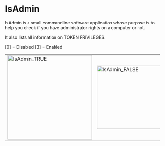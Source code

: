 # IsAdmin

IsAdmin is a small commandline software application whose purpose is to help you check if you have administrator rights on a computer or not.

It also lists all information on TOKEN PRIVILEGES.

[0] = Disabled
[3] = Enabled

<style type="text/css">
table th{
width: 200px;
text-align: center;
}
td.text{
text-align: justify;
padding: 5px;
}
table table, table table td{
border: 0px solid #000;
}
</style>

<table>
  <tr>
    <td>
    <img width="275" alt="IsAdmin_TRUE" src="https://user-images.githubusercontent.com/13180229/166471950-a85440bb-b25b-4e32-afa2-2f5f84fd8dcd.PNG">
    </td>
    <td>
    <img width="207" alt="IsAdmin_FALSE" src="https://user-images.githubusercontent.com/13180229/166472546-ee701ef4-6069-4559-ad19-94c1f10c256e.PNG">
    </td>
  </tr>
</table>
